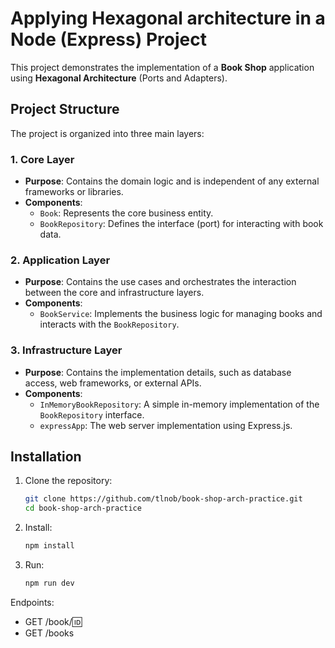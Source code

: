 # Applying Hexagonal architecture in a Node (Express) Project

This project demonstrates the implementation of a **Book Shop** application using **Hexagonal Architecture** (Ports and Adapters).

## Project Structure

The project is organized into three main layers:

### 1. **Core Layer**
- **Purpose**: Contains the domain logic and is independent of any external frameworks or libraries.
- **Components**:
  - `Book`: Represents the core business entity.
  - `BookRepository`: Defines the interface (port) for interacting with book data.

### 2. **Application Layer**
- **Purpose**: Contains the use cases and orchestrates the interaction between the core and infrastructure layers.
- **Components**:
  - `BookService`: Implements the business logic for managing books and interacts with the `BookRepository`.

### 3. **Infrastructure Layer**
- **Purpose**: Contains the implementation details, such as database access, web frameworks, or external APIs.
- **Components**:
  - `InMemoryBookRepository`: A simple in-memory implementation of the `BookRepository` interface.
  - `expressApp`: The web server implementation using Express.js.

## Installation

1. Clone the repository:
   ```bash
   git clone https://github.com/tlnob/book-shop-arch-practice.git
   cd book-shop-arch-practice

2. Install:
   ```bash
   npm install

3. Run:
   ```bash
   npm run dev

Endpoints:

- GET /book/:id:
- GET /books
